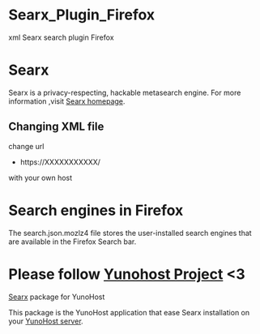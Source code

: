 # Searx_Plugin_Firefox
xml Searx search plugin Firefox

# Searx
Searx is a privacy-respecting, hackable metasearch engine. For more information ,visit [Searx homepage](https://https://asciimoo.github.io/searx/).

## Changing XML file
change url

- https://XXXXXXXXXXX/ 

with your own host

# Search engines in Firefox
The search.json.mozlz4 file stores the user-installed search engines that are available in the Firefox Search bar. 

# Please follow [Yunohost Project](https://yunohost.org) <3 
[Searx](https://github.com/abeudin/searx_ynh) package for YunoHost

This package is the YunoHost application that ease Searx installation on your [YunoHost server](https://yunohost.org).

